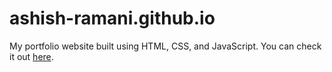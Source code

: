 # ashish-ramani.github.io

My portfolio website built using HTML, CSS, and JavaScript. You can check it out [here](https://ashish-ramani.github.io).


